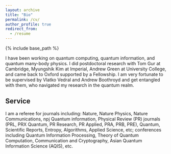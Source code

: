 ```yaml
---
layout: archive
title: "Bio"
permalink: /cv/
author_profile: true
redirect_from:
  - /resume
---
```


{% include base_path %}

I have been working on quantum computing, quantum information, and quantum many-body physics.  I did postdoctoral research with Tom Gur at Cambridge, Myungshik Kim at Imperial, Andrew Green at University College, and came back to Oxford supported by a Fellowship. I am very fortunate to be supervised by Vlatko Vedral and Andrew Boothroyd and get entangled with them, who navigated my research in the quantum realm. 

Service
-----
I am a referee for journals including: Nature, Nature Physics, Nature Communications, npj Quantum information, Physical Review (PR) journals (PRL, PRX Quantum, PR Research, PR Applied, PRA, PRB, PRE), Quantum, Scientific Reports, Entropy, Algorithms, Applied Science, etc; conferences including Quantum Information Processing, Theory of Quantum Computation, Communication and Cryptography, Asian Quantum Information Science (AQIS), etc.
 
